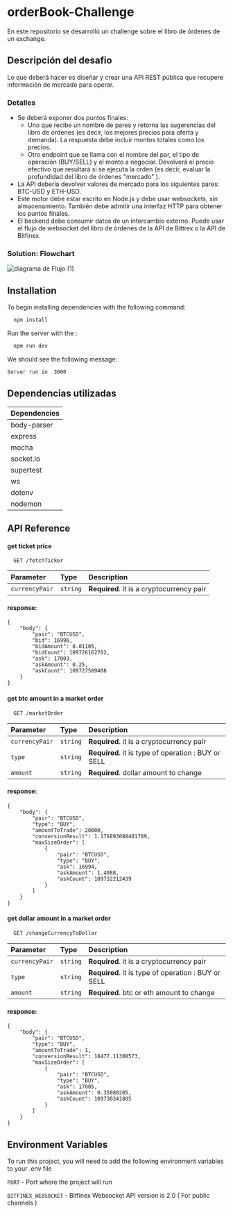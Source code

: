 # orderBook-Challenge

En este repositorio se desarrolló un challenge sobre el libro de órdenes de un exchange.

## Descripción del desafio

Lo que deberá hacer es diseñar y crear una API REST pública que recupere información de mercado para operar.

### Detalles

- Se deberá exponer dos puntos finales:
  - Uno que recibe un nombre de pares y retorna las sugerencias del libro de órdenes (es decir, los mejores precios para oferta y demanda). La respuesta debe incluir montos totales como los precios.
  - Otro endpoint que se llama con el nombre del par, el tipo de operación (BUY/SELL) y el monto a negociar. Devolverá el precio efectivo que resultará si se ejecuta la orden (es decir, evaluar la profundidad del libro de órdenes "mercado" ).
- La API debería devolver valores de mercado para los siguientes pares: BTC-USD y ETH-USD.
- Este motor debe estar escrito en Node.js y debe usar websockets, sin almacenamiento. También debe admitir una interfaz HTTP para obtener los puntos finales.
- El backend debe consumir datos de un intercambio externo. Puede usar el flujo de websocket del libro de órdenes de la API de Bittrex o la API de Bitfinex.


### Solution: Flowchart

![diagrama de Flujo (1)](https://user-images.githubusercontent.com/55299077/205953999-09510c37-6054-4378-8e94-b7ae49946bd1.jpg)

## Installation

To begin installing dependencies with the following command:

```bash
  npm install
```
Run the server with the :

```bash
  npm run dev
```

We should see the following message:
```sh
Server run in  3000
```

## Dependencias utilizadas

| Dependencies               |
| -------------------------- |
| body-parser |
| express |
| mocha |
| socket.io |
| supertest |
| ws |
| dotenv |
| nodemon |


## API Reference

#### get ticket price 

```http
  GET /fetchTicker
```

| Parameter | Type     | Description                |
| :-------- | :------- | :------------------------- |
| `currencyPair` | `string` | **Required**.  it is a cryptocurrency pair |

#### response:
```
{
    "body": {
        "pair": "BTCUSD",
        "bid": 16996,
        "bidAmount": 0.01105,
        "bidCount": 109726162702,
        "ask": 17003,
        "askAmount": 0.25,
        "askCount": 109727589408
    }
}
```
#### get btc amount in a market order

```http
  GET /marketOrder
```

| Parameter | Type     | Description                |
| :-------- | :------- | :------------------------- |
| `currencyPair` | `string` | **Required**.  it is a cryptocurrency pair |
| `type` | `string` | **Required**.  it is type of operation :  BUY or SELL |
| `amount` | `string` | **Required**. dollar amount to change |


#### response:
```
{
    "body": {
        "pair": "BTCUSD",
        "type": "BUY",
        "amountToTrade": 20000,
        "conversionResult": 1.176893088401789,
        "maxSizeOrder": [
            {
                "pair": "BTCUSD",
                "type": "BUY",
                "ask": 16994,
                "askAmount": 1.4088,
                "askCount": 109732212439
            }
        ]
    }
}
```

#### get dollar amount in a market order

```http
  GET /changeCurrencyToDollar
```


| Parameter | Type     | Description                |
| :-------- | :------- | :------------------------- |
| `currencyPair` | `string` | **Required**.  it is a cryptocurrency pair |
| `type` | `string` | **Required**.  it is type of operation :  BUY or SELL |
| `amount` | `string` | **Required**. btc or eth amount to change |

#### response:
```
{
    "body": {
        "pair": "BTCUSD",
        "type": "BUY",
        "amountToTrade": 1,
        "conversionResult": 18477.11308573,
        "maxSizeOrder": [
            {
                "pair": "BTCUSD",
                "type": "BUY",
                "ask": 17005,
                "askAmount": 0.35080205,
                "askCount": 109730341805
            }
        ]
    }
}
```


## Environment Variables

To run this project, you will need to add the following environment variables to your .env file

`PORT` - Port where the project will run

`BITFINEX_WEBSOCKET` - Bitfinex Websocket API version is 2.0 ( For public channels )
